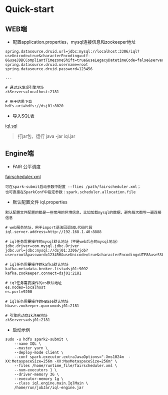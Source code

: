 
# Quick-start
## WEB端
- 配置application.properties，mysql连接信息和zookeeper地址
```
spring.datasource.druid.url=jdbc:mysql://localhost:3306/iql?useUnicode=true&characterEncoding=utf-8&useJDBCCompliantTimezoneShift=true&useLegacyDatetimeCode=false&serverTimezone=UTC
spring.datasource.druid.username=root
spring.datasource.druid.password=123456

...

# 通过zk发现引擎地址
zkServers=localhost:2181

# 用于结果下载
hdfs.uri=hdfs://dsj01:8020
```

- 导入SQL表

[iql.sql](https://github.com/teeyog/IQL/blob/master/docs/file/iql.sql)

> 打jar包，运行 java -jar iql.jar
 
## Engine端

- FAIR 公平调度

[fairscheduler.xml](https://github.com/teeyog/IQL/blob/master/docs/file/fairscheduler.xml)
``` 
可在spark-submit启动参数中配置 --flies /path/fairscheduler.xml；
也可直接在SparkConf中指定参数：spark.scheduler.allocation.file
```

- 默认配置文件 iql.properties

``` 
默认配置文件配置的都是一些常用的环境信息，比如加载mysql的数据，避免每次都写一遍连接信息

# web服务地址，用于import语法回调SQL代码片段 
iql.server.address=http://192.168.1.40:8888

# iql任务需要操作的mysql默认地址（不是web后台的mysql地址）
jdbc.driver=com.mysql.jdbc.Driver
jdbc.url=jdbc:mysql://dsj01:3306/job?user=root&password=123456&useUnicode=true&characterEncoding=UTF8&useSSL=false

# iql任务需要操作的kafka默认地址
kafka.metadata.broker.list=dsj01:9092
kafka.zookeeper.connect=dsj01:2181

# iql任务需要操作的es默认地址
es.nodes=localhost
es.port=9200

# iql任务需要操作的HBase默认地址
hbase.zookeeper.quorum=dsj01:2181

# 引擎启动向zk注册地址
zkServers=dsj01:2181
```

- 启动示例

```
sudo -u hdfs spark2-submit \
	--name IQL \
	--master yarn \
	--deploy-mode client \
	--conf spark.executor.extraJavaOptions="-Xms1024m  -XX:MetaspaceSize=256m -XX:MaxMetaspaceSize=256m" \
	--files /home/runtime_file/fairscheduler.xml \
	--num-executors 1 \
	--driver-memory 3G \ 
	--executor-memory 1g \   
	--class iql.engine.main.IqlMain \
	/home/run/jobJar/iql-engine.jar
```
